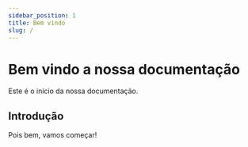 ```yaml
---
sidebar_position: 1
title: Bem vindo
slug: /
---
```


# Bem vindo a nossa documentação

Este é o início da nossa documentação.

## Introdução

Pois bem, vamos começar!
